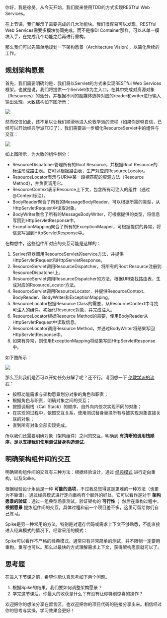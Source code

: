 你好，我是徐昊。从今天开始，我们就来使用TDD的方式实现RESTful Web Services。

在上节课，我们展示了需要完成的几大功能块。我们很容易可以发现，RESTful Web Services需要多模块协同完成。而不是像DI Container那样，可以从单一模块入手，在完成几个功能之后再进行重构。

那么我们可以先简单地规划一下架构愿景（Architecture Vision），以简化后续的工作。

## 规划架构愿景

首先，我们需要明确的是，我们将以Servlet的方式来实现RESTful Web Services框架。也就是说，我们将提供一个Servlet作为主入口，在其中完成对资源对象（Resources）的派分，并根据不同的超媒体选择对应的reader和writer进行输入输出处理。大致结构如下图所示：

![](https://static001.geekbang.org/resource/image/f5/6e/f531cdc180da287d25244d5ea711f36e.jpg?wh=8000x4500)

然而仅仅如此，还不足以让我们顺滑地进入伦敦学派的流程（如果你足够自信，已经可以开始经典学派TDD了），我们需要进一步细化ResourceServlet中的组件与交互：

![](https://static001.geekbang.org/resource/image/fe/b2/fe218e684cba33a63fa004c76f1ea3b2.jpg?wh=7493x3969)

如上图所示，为大致的组件划分：

- ResourceDispatcher管理所有的Root Resource，并根据Root Resource的标注形成路由表。它可以根据路由表，生产对应的ResourceLocator。
- ResourceLocator表示与URI中某一段相匹配的资源方法（Resource Method），并负责调用它。
- ResourceContext表示Resource上下文，包含所有可注入的组件（通过@Context标注）。
- BodyReader聚合了所有的MessageBodyReader，可以根据所需的类型，从HttpServletRequest中读取对象。
- BodyWriter聚合了所有的MessageBodyWriter，可根据提供的类型，将信息写回到HttpServletResponse中。
- ExceptionMapping聚合了所有的ExceptionMapper，可根据提供的异常，将信息写回到HttpServletResponse中。

在构想中，这些组件所对应的交互可能是这样的：

1. Serlvet容器调用ResourceServlet的service方法，并提供HttpServletRequest和HttpServletResponse。
2. ResourceServlet调用ResourceDispatcher，将所有的Root Resource注册到ResourceDispatcher上。
3. ResourceServlet调用ResourceDispatcher的方法，根据URI查找路由表，生成对应的ReosurceLocator方法。
4. ResourceServlet调用ResourceLocator，并提供ResourceContext、BodyReader、BodyWriter和ExceptionMapping。
5. ResourceLocator根据Resource Class的需要，从ResourceContext中寻找可注入的组件。初始化Resource对象，并完成注入。
6. ResourceLocator根据Resource Method的需要，使用BodyReader从HttpServletRequest中读取信息。
7. ResourceLocator调用Resource Method，并通过BodyWriter将结果写回HttpServletResponse中。
8. 如果有异常，则使用ExceptionMapping将结果写回HttpServletResponse中。

如下图所示：

![](https://static001.geekbang.org/resource/image/99/fd/99aa8f2a4d53e96eefb16a3a6c1cd3fd.jpg?wh=8000x4500)

那么至此我们是否可以开始任务分解了呢？还不行。请回想一下 [伦敦学派的流程](https://time.geekbang.org/column/article/496702)：

- 按照功能需求与架构愿景划分对象的角色和职责；
- 根据角色与职责，明确对象之间的交互；
- 按照调用栈（Call Stack）的顺序，自外向内依次实现不同的对象；
- 在实现的过程中，依照交互关系，使用测试替身替换所有与被实现对象直接关联的对象；
- 直到所有对象全部实现完成。

所以我们还需要明确对象（架构组件）之间的交互，明确到 **有清晰的调用栈顺序，足以支撑我们使用测试替身构造测试**。

## 明确架构组件间的交互

明确架构组件间的交互有三种方法：根据经验设计，通过 [经典模式](https://time.geekbang.org/column/article/496702) 进行定向重构，以及Spike。

根据经验设计永远是一种 **可能的选项**，不过我总觉得这是更难的一种方法（也更为不靠谱）。通过经典模式进行定向重构有个额外的好处，它可以看作是对于 **架构愿景的验证**：通过一组典型场景测试，验证架构的 **可行性** **；** 然后在重构过程中， **根据愿景** 提炼组件间的交互。具体过程和前一个项目差不多，这里可留给你们自己练习。

Spike是另一种常用的方法，特别是对遗存代码或需求上下文不够熟悉，不能直接进入经典模式的情况下，经常采用的模式：

Spike可以看作不严格的经典模式，通常只有非常简单的测试，并不限制一定要用重构，重写也可以。那么以最快的方式理解需求上下文，获得架构愿景就可以了。

## 思考题

在进入下节课之前，希望你能认真思考如下两个问题。

1. 根据Spike的结果，我们要如何调整架构愿景？
2. 学完这节课后，你最大的收获是什么？有没有让你特别惊喜的操作？

欢迎把你的想法分享在留言区，也欢迎把你的项目代码的链接分享出来。相信经过你的思考与实操，学习效果会更好！
